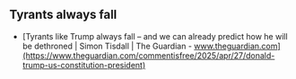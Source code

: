 ## Tyrants always fall
  - [Tyrants like Trump always fall – and we can already predict how he will be dethroned | Simon Tisdall | The Guardian - www.theguardian.com](https://www.theguardian.com/commentisfree/2025/apr/27/donald-trump-us-constitution-president)